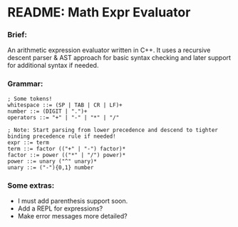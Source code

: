 # README: Math Expr Evaluator

### Brief:
An arithmetic expression evaluator written in C++. It uses a recursive descent parser & AST approach for basic syntax checking and later support for additional syntax if needed.

### Grammar:
```bnf
; Some tokens!
whitespace ::= (SP | TAB | CR | LF)+
number ::= (DIGIT | ".")+
operators ::= "+" | "-" | "*" | "/"

; Note: Start parsing from lower precedence and descend to tighter binding precedence rule if needed!
expr ::= term
term ::= factor (("+" | "-") factor)*
factor ::= power (("*" | "/") power)*
power ::= unary ("^" unary)*
unary ::= ("-"){0,1} number
```

### Some extras:
 - I must add parenthesis support soon.
 - Add a REPL for expressions?
 - Make error messages more detailed?

